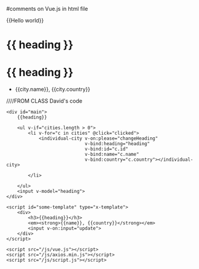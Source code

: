#comments on Vue.js in html file

<div id="main">
    <p>{{Hello world}}</p>
    <!-- this will get a class heading since there is  property headingClassName in Vue instnce -->
     <h1 v-bind:class="headingClassName">{{ heading }}</h1>
     <!-- also possible: it is getting as property from the script.js  -->
     <h1 :class="headingClassName" :id="headingClassName">{{ heading }}</h1>
     <!-- v-if is for IF class, cities is a property searched in data of Vue -->
     <ul v-if="cities.length > 0">
         <!-- city is just a variable to loop through and -->
        <li v-for="city in cities">{{city.name}}, {{city.country}}
    </ul>

</div>

////FROM CLASS David's code

<!doctype html>

<html>
<head>
    <title></title>
</head>
<body>

    <div id="main">
        {{heading}}

        <ul v-if="cities.length > 0">
            <li v-for="c in cities" @click="clicked">
                <individual-city v-on:please="changeHeading"
                                 v-bind:heading="heading"
                                 v-bind:id="c.id"
                                 v-bind:name="c.name"
                                 v-bind:country="c.country"></individual-city>

            </li>

        </ul>
        <input v-model="heading">
    </div>

    <script id="some-template" type="x-template">
        <div>
            <h3>{{heading}}</h3>
            <em><strong>{{name}}, {{country}}</strong></em>
            <input v-on:input="update">
        </div>
    </script>

    <script src="/js/vue.js"></script>
    <script src="/js/axios.min.js"></script>
    <script src="/js/script.js"></script>

</body>
</html>

<!-- v-on:done /that's the event name/="closed" /function/  -->

<!-- props=> id of the image the user clicked
and make again the ajax request (one to get data from both tables or 2 requests are ok too)
to get the specific data (for 4 part it's needed)  -->
